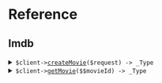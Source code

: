 # Reference
## Imdb
<details><summary><code>$client-><a href="/Fern/Imdb/ImdbClient.php">createMovie</a>($request) -> _Type</code></summary>
<dl>
<dd>

#### 📝 Description

<dl>
<dd>

<dl>
<dd>

Add a movie to the database using the movies/* /... path.
</dd>
</dl>
</dd>
</dl>

#### 🔌 Usage

<dl>
<dd>

<dl>
<dd>

```php
$client->imdb->createMovie(
    $request,
);
```
</dd>
</dl>
</dd>
</dl>

#### ⚙️ Parameters

<dl>
<dd>

<dl>
<dd>

**$request:** `_Type` 
    
</dd>
</dl>
</dd>
</dl>


</dd>
</dl>
</details>

<details><summary><code>$client-><a href="/Fern/Imdb/ImdbClient.php">getMovie</a>($$movieId) -> _Type</code></summary>
<dl>
<dd>

#### 🔌 Usage

<dl>
<dd>

<dl>
<dd>

```php
$client->imdb->getMovie(
    '$movieId',
);
```
</dd>
</dl>
</dd>
</dl>

#### ⚙️ Parameters

<dl>
<dd>

<dl>
<dd>

**$movieId:** `_Type` 
    
</dd>
</dl>
</dd>
</dl>


</dd>
</dl>
</details>
